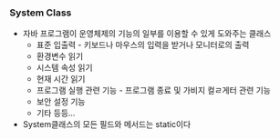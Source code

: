 ### System Class

- 자바 프로그램이 운영체제의 기능의 일부를 이용할 수 있게 도와주는 클래스
  - 표준 입출력 - 키보드나 마우스의 입력을 받거나 모니터로의 출력
  - 환경변수 읽기
  - 시스템 속성 읽기
  - 현재 시간 읽기
  - 프로그램 실행 관련 기능 - 프로그램 종료 및 가비지 컬ㄹ게터 관련 기능
  - 보안 설정 기능
  - 기타 등등...
- System클래스의 모든 필드와 메서드는 static이다




